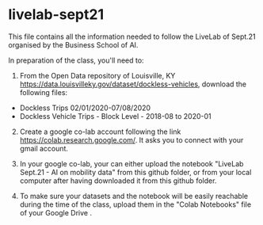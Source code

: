 # livelab-sept21
This file contains all the information needed to follow the LiveLab of Sept.21 organised by the Business School of AI.

In preparation of the class, you'll need to:
1. From the Open Data repository of Louisville, KY https://data.louisvilleky.gov/dataset/dockless-vehicles, download the following files:
- Dockless Trips 02/01/2020-07/08/2020 
- Dockless Vehicle Trips - Block Level - 2018-08 to 2020-01

2. Create a google co-lab account following the link https://colab.research.google.com/. It asks you to connect with your gmail account. 

3. In your google co-lab, your can either upload the notebook "LiveLab Sept.21 - AI on mobility data" from this github folder, or from your local computer after having downloaded it from this github folder.

4. To make sure your datasets and the notebook will be easily reachable during the time of the class, upload them in the "Colab Notebooks" file of your Google Drive .
